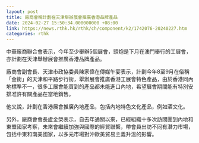 ```yaml
---
layout: post
title: 廠商會稱計劃在天津舉辦展會推廣香港品牌產品
date: 2024-02-27 15:50:34.000000000 +08:00
link: https://news.rthk.hk/rthk/ch/component/k2/1742076-20240227.htm
categories: rthk
---
```


中華廠商聯合會表示，今年至少舉辦5個展會，頭炮是下月在澳門舉行的工展會，亦計劃在天津舉辦展會推廣香港品牌產品。

廠商會副會長、天津市政協委員陳家偉在傳媒午宴表示，計劃今年8至9月在俗稱「金街」的天津和平路步行街，舉辦展會推廣香港工展會特色產品，由於香港同內地標準不一，很多工展會能買到的產品都未能進口內地，希望展會期間能有特別安排准許有關產品在當地銷售。

他又說，計劃在香港展會推廣內地產品，包括內地特色文化產品，例如酒文化。

另外，廠商會會長盧金榮表示，自去年通關以來，已經組織十多次訪問團到內地和東盟國家考察，未來會繼續加強與國際的經貿聯繫，帶會員出訪不同有潛力市場，包括中東和南美國家，以多元市場對沖歐美貿易主義升溫的影響。
